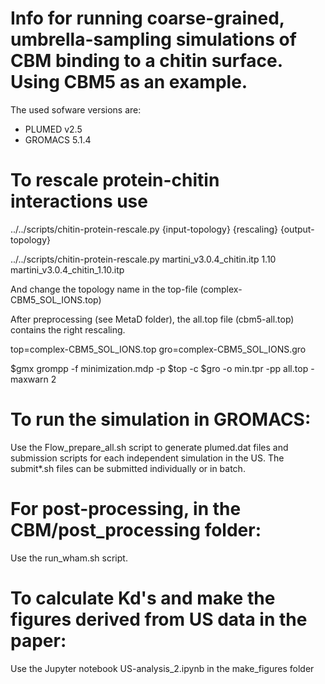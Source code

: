 # Info for running coarse-grained, umbrella-sampling simulations of CBM binding to a chitin surface. Using CBM5 as an example.

The used sofware versions are:
 - PLUMED v2.5 
 - GROMACS 5.1.4


# To rescale protein-chitin interactions use 

../../scripts/chitin-protein-rescale.py {input-topology} {rescaling} {output-topology}

../../scripts/chitin-protein-rescale.py martini_v3.0.4_chitin.itp 1.10 martini_v3.0.4_chitin_1.10.itp

And change the topology name in the top-file (complex-CBM5_SOL_IONS.top)

After preprocessing (see MetaD folder), the all.top file (cbm5-all.top) contains the right rescaling. 

top=complex-CBM5_SOL_IONS.top
gro=complex-CBM5_SOL_IONS.gro

$gmx grompp -f minimization.mdp -p $top -c $gro -o min.tpr -pp all.top -maxwarn 2



# To run the simulation in GROMACS:

Use the Flow_prepare_all.sh script to generate plumed.dat files and submission scripts for each independent simulation in the US.
The submit\*.sh files can be submitted individually or in batch.


# For post-processing, in the CBM/post_processing folder:

Use the run_wham.sh script.


# To calculate Kd's and make the figures derived from US data in the paper:

Use the Jupyter notebook US-analysis_2.ipynb in the make_figures folder



